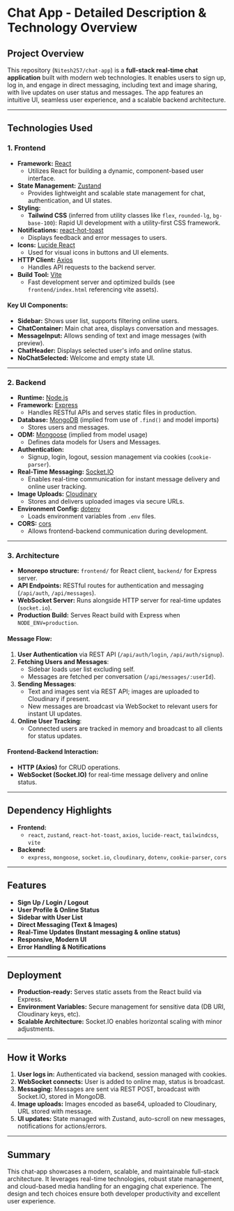 # Chat App - Detailed Description & Technology Overview

## Project Overview

This repository (`Nitesh257/chat-app`) is a **full-stack real-time chat application** built with modern web technologies. It enables users to sign up, log in, and engage in direct messaging, including text and image sharing, with live updates on user status and messages. The app features an intuitive UI, seamless user experience, and a scalable backend architecture.

---

## Technologies Used

### 1. **Frontend**

- **Framework:** [React](https://react.dev/)
  - Utilizes React for building a dynamic, component-based user interface.
- **State Management:** [Zustand](https://zustand-demo.pmnd.rs/)
  - Provides lightweight and scalable state management for chat, authentication, and UI states.
- **Styling:**
  - **Tailwind CSS** (inferred from utility classes like `flex`, `rounded-lg`, `bg-base-100`): Rapid UI development with a utility-first CSS framework.
- **Notifications:** [react-hot-toast](https://react-hot-toast.com/)
  - Displays feedback and error messages to users.
- **Icons:** [Lucide React](https://lucide.dev/)
  - Used for visual icons in buttons and UI elements.
- **HTTP Client:** [Axios](https://axios-http.com/)
  - Handles API requests to the backend server.
- **Build Tool:** [Vite](https://vitejs.dev/)
  - Fast development server and optimized builds (see `frontend/index.html` referencing vite assets).

#### **Key UI Components:**
- **Sidebar:** Shows user list, supports filtering online users.
- **ChatContainer:** Main chat area, displays conversation and messages.
- **MessageInput:** Allows sending of text and image messages (with preview).
- **ChatHeader:** Displays selected user's info and online status.
- **NoChatSelected:** Welcome and empty state UI.

---

### 2. **Backend**

- **Runtime:** [Node.js](https://nodejs.org/)
- **Framework:** [Express](https://expressjs.com/)
  - Handles RESTful APIs and serves static files in production.
- **Database:** [MongoDB](https://www.mongodb.com/) (implied from use of `.find()` and model imports)
  - Stores users and messages.
- **ODM:** [Mongoose](https://mongoosejs.com/) (implied from model usage)
  - Defines data models for Users and Messages.
- **Authentication:**
  - Signup, login, logout, session management via cookies (`cookie-parser`).
- **Real-Time Messaging:** [Socket.IO](https://socket.io/)
  - Enables real-time communication for instant message delivery and online user tracking.
- **Image Uploads:** [Cloudinary](https://cloudinary.com/)
  - Stores and delivers uploaded images via secure URLs.
- **Environment Config:** [dotenv](https://github.com/motdotla/dotenv)
  - Loads environment variables from `.env` files.
- **CORS:** [cors](https://github.com/expressjs/cors)
  - Allows frontend-backend communication during development.

---

### 3. **Architecture**

- **Monorepo structure:** `frontend/` for React client, `backend/` for Express server.
- **API Endpoints:** RESTful routes for authentication and messaging (`/api/auth`, `/api/messages`).
- **WebSocket Server:** Runs alongside HTTP server for real-time updates (`socket.io`).
- **Production Build:** Serves React build with Express when `NODE_ENV=production`.

#### **Message Flow:**
1. **User Authentication** via REST API (`/api/auth/login`, `/api/auth/signup`).
2. **Fetching Users and Messages**:
   - Sidebar loads user list excluding self.
   - Messages are fetched per conversation (`/api/messages/:userId`).
3. **Sending Messages**:
   - Text and images sent via REST API; images are uploaded to Cloudinary if present.
   - New messages are broadcast via WebSocket to relevant users for instant UI updates.
4. **Online User Tracking**:
   - Connected users are tracked in memory and broadcast to all clients for status updates.

#### **Frontend-Backend Interaction:**
- **HTTP (Axios)** for CRUD operations.
- **WebSocket (Socket.IO)** for real-time message delivery and online status.

---

## Dependency Highlights

- **Frontend:**
  - `react`, `zustand`, `react-hot-toast`, `axios`, `lucide-react`, `tailwindcss`, `vite`
- **Backend:**
  - `express`, `mongoose`, `socket.io`, `cloudinary`, `dotenv`, `cookie-parser`, `cors`

---

## Features

- **Sign Up / Login / Logout**
- **User Profile & Online Status**
- **Sidebar with User List**
- **Direct Messaging (Text & Images)**
- **Real-Time Updates (Instant messaging & online status)**
- **Responsive, Modern UI**
- **Error Handling & Notifications**

---

## Deployment

- **Production-ready:** Serves static assets from the React build via Express.
- **Environment Variables:** Secure management for sensitive data (DB URI, Cloudinary keys, etc).
- **Scalable Architecture:** Socket.IO enables horizontal scaling with minor adjustments.

---

## How it Works

1. **User logs in:** Authenticated via backend, session managed with cookies.
2. **WebSocket connects:** User is added to online map, status is broadcast.
3. **Messaging:** Messages are sent via REST POST, broadcast with Socket.IO, stored in MongoDB.
4. **Image uploads:** Images encoded as base64, uploaded to Cloudinary, URL stored with message.
5. **UI updates:** State managed with Zustand, auto-scroll on new messages, notifications for actions/errors.

---

## Summary

This chat-app showcases a modern, scalable, and maintainable full-stack architecture. It leverages real-time technologies, robust state management, and cloud-based media handling for an engaging chat experience. The design and tech choices ensure both developer productivity and excellent user experience.
